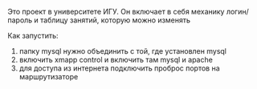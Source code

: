 Это проект в университете ИГУ.
Он включает в себя
механику логин/пароль и таблицу занятий, которую можно изменять


Как запустить:
1) папку mysql нужно объединить с той, где установлен mysql
2) включить xmapp control и включить там mysql и apache
3) для доступа из интернета подключить проброс портов на маршрутизаторе
